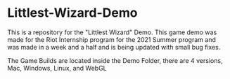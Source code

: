 # Littlest-Wizard-Demo
This is a repository for the "Littlest Wizard" Demo. This game demo was made for the Riot Internship program for the 2021 Summer program and was made in a week and a half and is being updated with small bug fixes.

The Game Builds are located inside the Demo Folder, there are 4 versions, Mac, Windows, Linux, and WebGL
